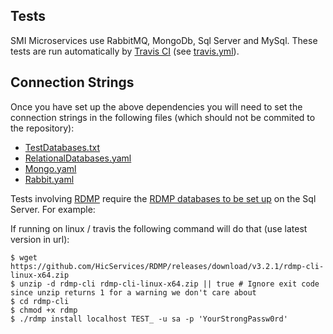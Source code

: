 ## Tests

SMI Microservices use RabbitMQ, MongoDb, Sql Server and MySql.  These tests are run automatically by [Travis CI](https://travis-ci.org/SMI/SmiServices) (see [travis.yml](.travis.yml)).

## Connection Strings

Once you have set up the above dependencies you will need to set the connection strings in the following files (which should not be commited to the repository):

- [TestDatabases.txt](./tests/common/Smi.Common.Tests/TestDatabases.txt)
- [RelationalDatabases.yaml](./tests/common/Smi.Common.Tests/RelationalDatabases.yaml)
- [Mongo.yaml](./tests/common/Smi.Common.Tests/Mongo.yaml)
- [Rabbit.yaml](./tests/common/Smi.Common.Tests/Rabbit.yaml)

Tests involving [RDMP](https://github.com/HicServices/RDMP/) require the [RDMP databases to be set up](https://github.com/HicServices/RDMP/blob/develop/Documentation/CodeTutorials/Tests.md#database-tests) on the Sql Server.  For example:

If running on linux / travis the following command will do that (use latest version in url):

```
$ wget https://github.com/HicServices/RDMP/releases/download/v3.2.1/rdmp-cli-linux-x64.zip
$ unzip -d rdmp-cli rdmp-cli-linux-x64.zip || true # Ignore exit code since unzip returns 1 for a warning we don't care about
$ cd rdmp-cli
$ chmod +x rdmp
$ ./rdmp install localhost TEST_ -u sa -p 'YourStrongPassw0rd'
```
